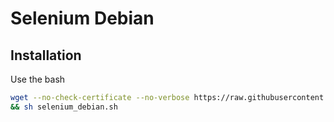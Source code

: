 # Selenium Debian

## Installation

Use the bash

```bash
wget --no-check-certificate --no-verbose https://raw.githubusercontent.com/hataiit9x/selenium/master/selenium_debian.sh -O selenium_debian.sh \
&& sh selenium_debian.sh
```
